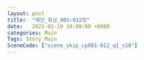 ```yaml
---
layout: post
title:  "메인_회상_001~012장"
date:   2021-02-10 10:00:00 +0000
categories: Main
Tags: Story Main
SceneCode: ["scene_skip_cp001-012_q1_s10"]
---
```

